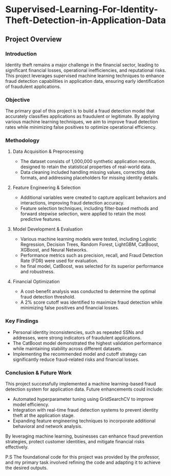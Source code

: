 # Supervised-Learning-For-Identity-Theft-Detection-in-Application-Data

## Project Overview

### Introduction
Identity theft remains a major challenge in the financial sector, leading to significant financial losses, operational inefficiencies, and reputational risks. This project leverages supervised machine learning techniques to enhance fraud detection capabilities in application data, ensuring early identification of fraudulent applications.

### Objective
The primary goal of this project is to build a fraud detection model that accurately classifies applications as fraudulent or legitimate. By applying various machine learning techniques, we aim to improve fraud detection rates while minimizing false positives to optimize operational efficiency.

### Methodology
1. Data Acquisition & Preprocessing
   - The dataset consists of 1,000,000 synthetic application records, designed to retain the statistical properties of real-world data.
   - Data cleaning included handling missing values, correcting date formats, and addressing placeholders for missing identity details.

2. Feature Engineering & Selection
   - Additional variables were created to capture applicant behaviors and interactions, improving fraud detection accuracy.
   - Feature selection techniques, including filter-based methods and forward stepwise selection, were applied to retain the most predictive features.

3. Model Development & Evaluation
   - Various machine learning models were tested, including Logistic Regression, Decision Trees, Random Forest, LightGBM, CatBoost, XGBoost, and Neural Networks.
   - Performance metrics such as precision, recall, and Fraud Detection Rate (FDR) were used for evaluation.
   - he final model, CatBoost, was selected for its superior performance and robustness.

4. Financial Optimization
   - A cost-benefit analysis was conducted to determine the optimal fraud detection threshold.
   - A 2% score cutoff was identified to maximize fraud detection while minimizing false positives and financial losses.

### Key Findings
- Personal identity inconsistencies, such as repeated SSNs and addresses, were strong indicators of fraudulent applications.
- The CatBoost model demonstrated the highest validation performance while maintaining stability across different datasets.
- Implementing the recommended model and cutoff strategy can significantly reduce fraud-related risks and financial losses.

### Conclusion & Future Work

This project successfully implemented a machine learning-based fraud detection system for application data. Future enhancements could include:
- Automated hyperparameter tuning using GridSearchCV to improve model efficiency.
- Integration with real-time fraud detection systems to prevent identity theft at the application stage.
- Expanding feature engineering techniques to incorporate additional behavioral and network analysis.

By leveraging machine learning, businesses can enhance fraud prevention strategies, protect customer identities, and mitigate financial risks effectively.


P.S The foundational code for this project was provided by the professor, and my primary task involved refining the code and adapting it to achieve the desired outputs.

